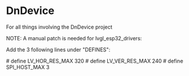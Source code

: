 # DnDevice
 For all things involving the DnDevice project

NOTE: A manual patch is needed for lvgl_esp32_drivers:

Add the 3 following lines under "DEFINES":

\# define LV_HOR_RES_MAX 320
\# define LV_VER_RES_MAX 240
\# define SPI_HOST_MAX 3
